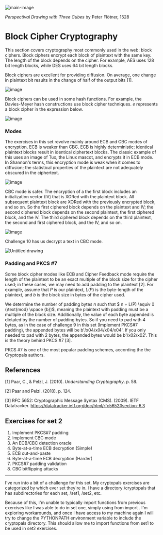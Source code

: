 ![main-image](https://github.com/andykeefe/andykeefe/assets/154836099/6dfaab0f-5988-4563-a4e1-f86161f31ee8)


_Perspectival Drawing with Three Cubes_ by Peter Flötner, 1528


# Block Cipher Cryptography

This section covers cryptography most commonly used in the web: block ciphers. Block ciphers encrypt each block of plaintext with the same key. The length of the block depends on the cipher. For example, AES uses 128 bit length blocks, while DES uses 64 bit length blocks. 

Block ciphers are excellent for providing diffusion. On average, one change in plaintext bit results in the change of half of the output bits [1]. 

![image](https://github.com/andykeefe/andykeefe/assets/154836099/0c8d1475-36f8-4915-8121-9de7d2fb5569)

Block ciphers can be used in some hash functions. For example, the Davies-Meyer hash constructions use block cipher techniques. _e_ represents a block cipher in the expression below.

![image](https://github.com/andykeefe/andykeefe/assets/154836099/5c5097d0-defb-411a-ac74-aa32f22d187e)

### Modes

The exercises in this set revolve mainly around ECB and CBC modes of encryption. ECB is weaker than CBC. ECB is highly deterministic; identical plaintext blocks result in identical ciphertext blocks. The classic example of this uses an image of Tux, the Linux mascot, and encrypts it in ECB mode. In Shannon's terms, this encryption mode is weak when it comes to diffusion; the statistical properties of the plaintext are not adequately obscured in the ciphertext.

![image](https://github.com/andykeefe/andykeefe/assets/154836099/4ac81e17-b078-493f-b094-3cc15ce13d05)

CBC mode is safer. The encryption of a the first block includes an initialization vector (IV) that is XORed with the plaintext block. All subsequent plaintext block are XORed with the previously encrypted block, and so on. So the first ciphered block depends on the plaintext and IV; the second ciphered block depends on the second plaintext, the first ciphered block, and the IV. The third ciphered block depends on the third plaintext, the second and first ciphered block, and the IV, and so on.

![image](https://github.com/andykeefe/andykeefe/assets/154836099/a0796044-f6cc-40c1-b043-7f03fcbe42b7)

Challenge 10 has us decrypt a text in CBC mode. 

![Untitled drawing](https://github.com/andykeefe/cryptopals/assets/154836099/d01a25c7-b068-4b5a-9220-372ee90f7279)


### Padding and PKCS #7

Some block cipher modes like ECB and Cipher Feedback mode require the length of the plaintext to be an exact multiple of the block size for the cipher used; in these cases, we may need to add padding to the plaintext [2]. For example, assume that $`P `$ is our plaintext, $` L(P) `$ is the byte-length of the plaintext, and $` b `$ is the block size in bytes of the cipher used. 

We determine the number of padding bytes _n_ such that $` n + L(P) \equiv 0 (\text{mod} \space {b})`$, meaning the plaintext with padding must be a multiple of the block size. Additionally, the value of each byte appended is dictated by the number of padding bytes. So if you need to pad with 4 bytes, as in the case of challenge 9 in this set (Implement PKCS#7 padding), the appended bytes will be b'/x04/x04/x04/x04'. If you only needed to pad with 2 bytes, the appended bytes would be b'/x02/x02'. This is the theory behind PKCS #7 [3]. 

PKCS #7 is one of the most popular padding schemes, according the the Cryptopals authors. 

## References

[1] Paar, C., & Pelzl, J. (2010). _Understanding Cryptography_. p. 58.

[2] Paar and Pelzl. (2010). p. 124.

[3] RFC 5652: Cryptographic Message Syntax (CMS). (2009). IETF Datatracker. https://datatracker.ietf.org/doc/html/rfc5652#section-6.3

## Exercises for set 2

1. Implement PKCS#7 padding
2. Implement CBC mode
3. An ECB/CBC detection oracle
4. Byte-at-a-time ECB decryption (Simple)
5. ECB cut-and-paste
6. Byte-at-a-time ECB decryption (Harder)
7. PKCS#7 padding validation
8. CBC bitflipping attacks

------------------

I've run into a bit of a challenge for this set. My cryptopals exercises are categorized by which ever set they're in. I have a directory /cryptopals that has subdirectories for each set, /set1, /set2, etc. 

Because of this, I'm unable to typically import functions from previous exercises like I was able to do in set one, simply using from <module> import <function>. I'm exploring workarounds, and once I have access to my machine again I will try to change the PYTHONPATH environment variable to include the cryptopals directory. This should allow me to import functions from set1 to be used in set2 exercises. 

